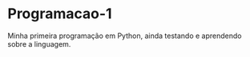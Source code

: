 # Programacao-1
Minha primeira programação em Python, ainda testando e aprendendo sobre a linguagem.
